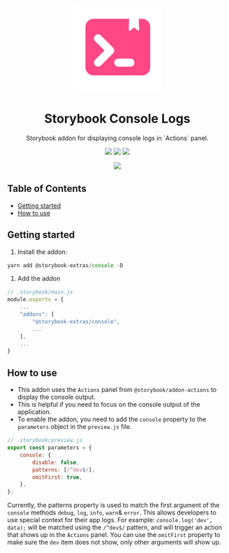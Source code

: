 <div align="center">

<img src="https://raw.githubusercontent.com/sheriffMoose/storybook-extras/master/logos/console.svg" alt="logo" width="200" />

<h1>Storybook Console Logs</h1>

<p>Storybook addon for displaying console logs in `Actions` panel.</p>

![][img.node]
![][img.npm]
[![][img.storybook]][link.npm]

[![][img.banner]][link.npm]

</div>

<h2>Table of Contents</h2>

- [Getting started](#getting-started)
- [How to use](#how-to-use)

## Getting started

1. Install the addon:

```js
yarn add @storybook-extras/console -D
```

1. Add the addon

```js
// .storybook/main.js
module.exports = {
    ...
    "addons": [
        "@storybook-extras/console",
        ...
    ],
    ...
}
```

## How to use

-   This addon uses the `Actions` panel from `@storybook/addon-actions` to display the console output.
-   This is helpful if you need to focus on the console output of the application.
-   To enable the addon, you need to add the `console` property to the `parameters` object in the `preview.js` file.

```jsx
// .storybook/preview.js
export const parameters = {
    console: {
        disable: false,
        patterns: [/^dev$/],
        omitFirst: true,
    },
};
```

Currently, the patterns property is used to match the first argument of the `console` methods `debug`, `log`, `info`, `warn`& `error`. This allows developers to use special context for their app logs. For example: `console.log('dev', data);` will be matched using the `/^dev$/` pattern, and will trigger an action that shows up in the `Actions` panel. You can use the `omitFirst` property to make sure the `dev` item does not show, only other arguments will show up.




[img.node]:
https://img.shields.io/node/v/@storybook-extras/console?logo=node.js&logoColor=white&labelColor=339933&color=grey&label=
[img.npm]:
https://img.shields.io/npm/v/@storybook-extras/console?logo=npm&logoColor=white&labelColor=CB3837&color=grey&label=

[img.storybook]:
https://img.shields.io/npm/dependency-version/@storybook-extras/console/dev/storybook?logo=storybook&logoColor=white&labelColor=FF4785&color=grey&label=

[img.banner]:
https://nodei.co/npm/@storybook-extras/console.png

[link.npm]:
https://npmjs.org/package/@storybook-extras/console